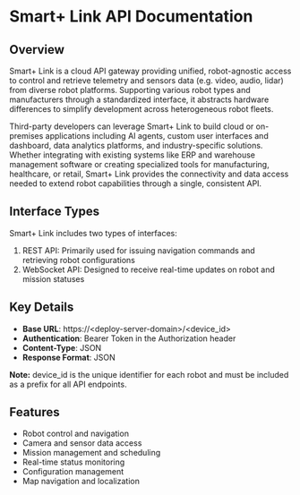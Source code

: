 # Smart+ Link API Documentation
## Overview

Smart+ Link is a cloud API gateway providing unified, robot-agnostic access to control and retrieve telemetry and sensors data (e.g. video, audio, lidar) from diverse robot platforms. Supporting various robot types and manufacturers through a standardized interface, it abstracts hardware differences to simplify development across heterogeneous robot fleets.

Third-party developers can leverage Smart+ Link to build cloud or on-premises applications including AI agents, custom user interfaces and dashboard, data analytics platforms, and industry-specific solutions. Whether integrating with existing systems like ERP and warehouse management software or creating specialized tools for manufacturing, healthcare, or retail, Smart+ Link provides the connectivity and data access needed to extend robot capabilities through a single, consistent API.

## Interface Types

Smart+ Link includes two types of interfaces:

1. REST API: Primarily used for issuing navigation commands and retrieving robot configurations
2. WebSocket API: Designed to receive real-time updates on robot and mission statuses

## Key Details

* **Base URL**: https://\<deploy-server-domain>/<device_id>
* **Authentication**: Bearer Token in the Authorization header
* **Content-Type**: JSON
* **Response Format**: JSON


**Note:** device_id is the unique identifier for each robot and must be included as a prefix for all API endpoints.

## Features

* Robot control and navigation
* Camera and sensor data access
* Mission management and scheduling
* Real-time status monitoring
* Configuration management
* Map navigation and localization